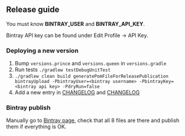 ## Release guide

You must know **BINTRAY_USER** and **BINTRAY_API_KEY**.

Bintray API key can be found under Edit Profile -> API Key.

### Deploying a new version

1. Bump `versions.prince` and `versions.queen` in `versions.gradle`
2. Run tests `./gradlew testDebugUnitTest`
3. `./gradlew clean build generatePomFileForReleasePublication bintrayUpload -PbintrayUser=<bintray username> -PbintrayKey=<bintray api key> -PdryRun=false`
4. Add a new entry in [CHANGELOG](https://github.com/infinum/Android-Prince-of-Versions/blob/master/prince-of-versions/CHANGELOG.md) and [CHANGELOG](https://github.com/infinum/Android-Prince-of-Versions/blob/master/queen-of-versions/CHANGELOG.md)

### Bintray publish

Manually go to [Bintray page](https://bintray.com/infinum/android), check that all 8 files are there and publish them if everything is OK.